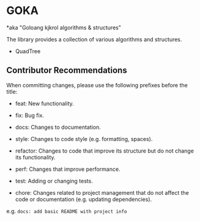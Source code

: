 # GOKA

*aka "Goloang kjkrol algorithms & structures"

The library provides a collection of various algorithms and structures.

- QuadTree

## Contributor Recommendations

When committing changes, please use the following prefixes before the title:

- feat: New functionality.

- fix: Bug fix.

- docs: Changes to documentation.

- style: Changes to code style (e.g. formatting, spaces).

- refactor: Changes to code that improve its structure but do not change its functionality.

- perf: Changes that improve performance.

- test: Adding or changing tests.

- chore: Changes related to project management that do not affect the code or documentation (e.g. updating dependencies).

e.g. `docs: add basic README with project info`
